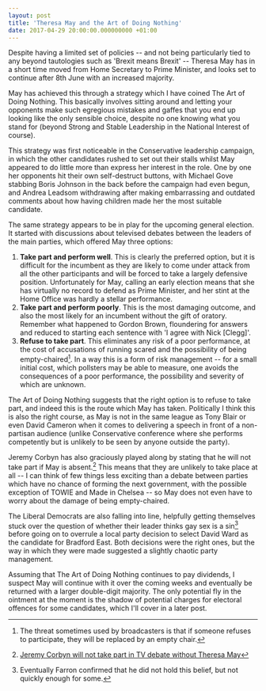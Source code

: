 ```yaml
---
layout: post
title: 'Theresa May and the Art of Doing Nothing'
date: 2017-04-29 20:00:00.000000000 +01:00
---
```


Despite having a limited set of policies -- and not being particularly tied to
any beyond tautologies such as 'Brexit means Brexit' -- Theresa May has in
a short time moved from Home Secretary to Prime Minister, and looks set to
continue after 8th June with an increased majority.

May has achieved this through a strategy which I have coined The Art of Doing
Nothing. This basically involves sitting around and letting your opponents make
such egregious mistakes and gaffes that you end up looking like the only
sensible choice, despite no one knowing what you stand for (beyond Strong and
Stable Leadership in the National Interest of course).

This strategy was first noticeable in the Conservative leadership campaign, in
which the other candidates rushed to set out their stalls whilst May appeared to
do little more than express her interest in the role. One by one her opponents
hit their own self-destruct buttons, with Michael Gove stabbing Boris Johnson in
the back before the campaign had even begun, and Andrea Leadsom withdrawing
after making embarrassing and outdated comments about how having children made
her the most suitable candidate.

The same strategy appears to be in play for the upcoming general election. It
started with discussions about televised debates between the leaders of the main
parties, which offered May three options:

 1. **Take part and perform well**. This is clearly the preferred option, but it
 is difficult for the incumbent as they are likely to come under attack from all
 the other participants and will be forced to take a largely defensive position.
 Unfortunately for May, calling an early election means that she has virtually
 no record to defend as Prime Minister, and her stint at the Home Office was
 hardly a stellar performance.
 1. **Take part and perform poorly**. This is the most damaging outcome, and also
 the most likely for an incumbent without the gift of oratory. Remember what
 happened to Gordon Brown, floundering for answers and reduced to starting each
 sentence with 'I agree with Nick [Clegg]'.
 1. **Refuse to take part**. This eliminates any risk of a poor performance, at
 the cost of accusations of running scared and the possibility of being
 empty-chaired[^empty-chaired]. In a way this is a form of risk management --
 for a small initial cost, which pollsters may be able to measure, one avoids
 the consequences of a poor performance, the possibility and severity of which
 are unknown.

The Art of Doing Nothing suggests that the right option is to refuse to take
part, and indeed this is the route which May has taken. Politically I think this
is also the right course, as May is not in the same league as Tony Blair or even
David Cameron when it comes to delivering a speech in front of a non-partisan
audience (unlike Conservative conference where she performs competently but is
unlikely to be seen by anyone outside the party).

Jeremy Corbyn has also graciously played along by stating that he will not take
part if May is absent.[^corbyn-tv-debates] This means that they are unlikely to
take place at all -- I can think of few things less exciting than a debate
between parties which have no chance of forming the next government, with the
possible exception of TOWIE and Made in Chelsea -- so May does not even have to
worry about the damage of being empty-chaired.

The Liberal Democrats are also falling into line, helpfully getting themselves
stuck over the question of whether their leader thinks gay sex is a sin[^tim-farron]
before going on to overrule a local party decision to select David Ward as the
candidate for Bradford East. Both decisions were the right ones, but the way in
which they were made suggested a slightly chaotic party management.

Assuming that The Art of Doing Nothing continues to pay dividends, I suspect May
will continue with it over the coming weeks and eventually be returned with a
larger double-digit majority. The only potential fly in the ointment at the
moment is the shadow of potential charges for electoral offences for some
candidates, which I'll cover in a later post.

[^empty-chaired]: The threat sometimes used by broadcasters is that if someone refuses to participate, they will be replaced by an empty chair.

[^corbyn-tv-debates]: [Jeremy Corbyn will not take part in TV debate without Theresa May](https://www.theguardian.com/politics/2017/apr/26/jeremy-corbyn-will-not-take-part-in-tv-debate-without-theresa-may)

[^tim-farron]: Eventually Farron confirmed that he did not hold this belief, but not quickly enough for some.
